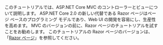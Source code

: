 このチュートリアルでは、ASP.NET Core MVC のコントローラーとビューについて説明します。 ASP.NET Core 2.0 の新しい代替である Razor ページはページ ベースのプログラミング モデルであり、Web UI の開発を容易にし、生産性を高めます。 MVC のバージョンの前に、Razor ページのチュートリアルを試すことをお勧めします。 このチュートリアルの Razor ページのバージョンは、「[Razor ページ](xref:mvc/razor-pages/index)」を参照してください。 
